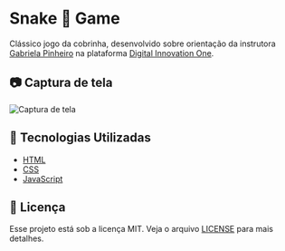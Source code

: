 # Snake :snake: Game

Clássico jogo da cobrinha, desenvolvido sobre orientação da instrutora [Gabriela Pinheiro](https://www.linkedin.com/in/gabrielapinheiro129/) na plataforma [Digital Innovation One](https://digitalinnovation.one/).

## :camera: Captura de tela

![Captura de tela](screenshot.gif)

## :rocket: Tecnologias Utilizadas

- [HTML](https://developer.mozilla.org/pt-BR/docs/Web/HTML)
- [CSS](https://developer.mozilla.org/pt-BR/docs/Web/CSS)
- [JavaScript](https://developer.mozilla.org/pt-BR/docs/Web/JavaScript)

## :memo: Licença
Esse projeto está sob a licença MIT. Veja o arquivo [LICENSE](LICENSE) para mais detalhes.
